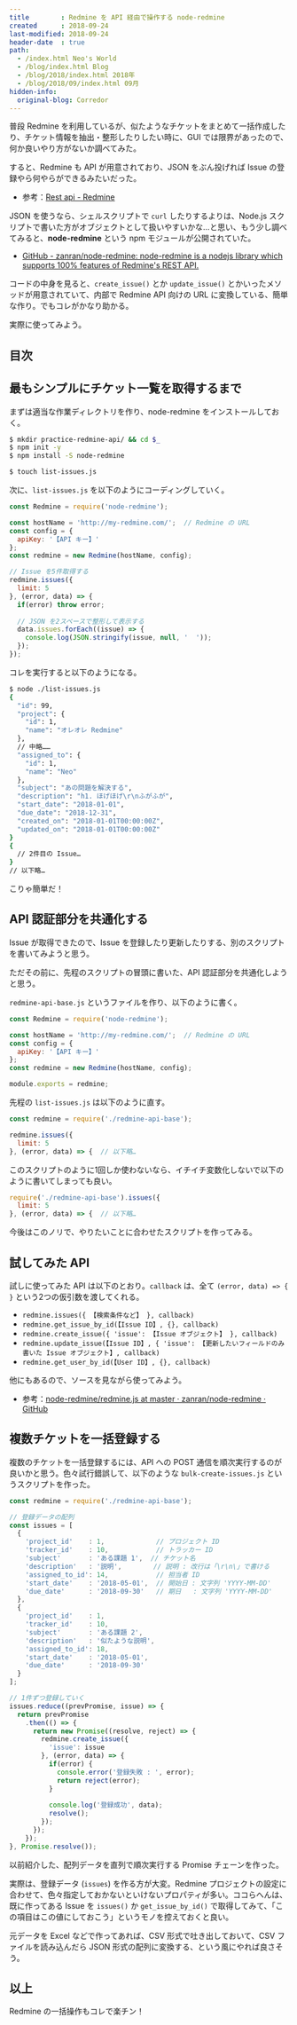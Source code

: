 ```yaml
---
title        : Redmine を API 経由で操作する node-redmine
created      : 2018-09-24
last-modified: 2018-09-24
header-date  : true
path:
  - /index.html Neo's World
  - /blog/index.html Blog
  - /blog/2018/index.html 2018年
  - /blog/2018/09/index.html 09月
hidden-info:
  original-blog: Corredor
---
```


普段 Redmine を利用しているが、似たようなチケットをまとめて一括作成したり、チケット情報を抽出・整形したりしたい時に、GUI では限界があったので、何か良いやり方がないか調べてみた。

すると、Redmine も API が用意されており、JSON をぶん投げれば Issue の登録やら何やらができるみたいだった。

- 参考：[Rest api - Redmine](http://www.redmine.org/projects/redmine/wiki/Rest_api)

JSON を使うなら、シェルスクリプトで `curl` したりするよりは、Node.js スクリプトで書いた方がオブジェクトとして扱いやすいかな…と思い、もう少し調べてみると、**node-redmine** という npm モジュールが公開されていた。

- [GitHub - zanran/node-redmine: node-redmine is a nodejs library which supports 100% features of Redmine's REST API.](https://github.com/zanran/node-redmine)

コードの中身を見ると、`create_issue()` とか `update_issue()` とかいったメソッドが用意されていて、内部で Redmine API 向けの URL に変換している、簡単な作り。でもコレがかなり助かる。

実際に使ってみよう。

## 目次

## 最もシンプルにチケット一覧を取得するまで

まずは適当な作業ディレクトリを作り、node-redmine をインストールしておく。

```bash
$ mkdir practice-redmine-api/ && cd $_
$ npm init -y
$ npm install -S node-redmine

$ touch list-issues.js
```

次に、`list-issues.js` を以下のようにコーディングしていく。

```javascript
const Redmine = require('node-redmine');

const hostName = 'http://my-redmine.com/';  // Redmine の URL
const config = {
  apiKey: '【API キー】'
};
const redmine = new Redmine(hostName, config);

// Issue を5件取得する
redmine.issues({
  limit: 5
}, (error, data) => {
  if(error) throw error;
  
  // JSON を2スペースで整形して表示する
  data.issues.forEach((issue) => {
    console.log(JSON.stringify(issue, null, '  '));
  });
});
```

コレを実行すると以下のようになる。

```bash
$ node ./list-issues.js
{
  "id": 99,
  "project": {
    "id": 1,
    "name": "オレオレ Redmine"
  },
  // 中略……
  "assigned_to": {
    "id": 1,
    "name": "Neo"
  },
  "subject": "あの問題を解決する",
  "description": "h1. ほげほげ\r\nふがふが",
  "start_date": "2018-01-01",
  "due_date": "2018-12-31",
  "created_on": "2018-01-01T00:00:00Z",
  "updated_on": "2018-01-01T00:00:00Z"
}
{
  // 2件目の Issue…
}
// 以下略…
```

こりゃ簡単だ！

## API 認証部分を共通化する

Issue が取得できたので、Issue を登録したり更新したりする、別のスクリプトを書いてみようと思う。

ただその前に、先程のスクリプトの冒頭に書いた、API 認証部分を共通化しようと思う。

`redmine-api-base.js` というファイルを作り、以下のように書く。

```javascript
const Redmine = require('node-redmine');

const hostName = 'http://my-redmine.com/';  // Redmine の URL
const config = {
  apiKey: '【API キー】'
};
const redmine = new Redmine(hostName, config);

module.exports = redmine;
```

先程の `list-issues.js` は以下のように直す。

```javascript
const redmine = require('./redmine-api-base');

redmine.issues({
  limit: 5
}, (error, data) => {  // 以下略…
```

このスクリプトのように1回しか使わないなら、イチイチ変数化しないで以下のように書いてしまっても良い。

```javascript
require('./redmine-api-base').issues({
  limit: 5
}, (error, data) => {  // 以下略…
```

今後はこのノリで、やりたいことに合わせたスクリプトを作ってみる。

## 試してみた API

試しに使ってみた API は以下のとおり。`callback` は、全て `(error, data) => { }` という2つの仮引数を渡してくれる。

- `redmine.issues({ 【検索条件など】 }, callback)`
- `redmine.get_issue_by_id(【Issue ID】, {}, callback)`
- `redmine.create_issue({ 'issue': 【Issue オブジェクト】 }, callback)`
- `redmine.update_issue(【Issue ID】, { 'issue': 【更新したいフィールドのみ書いた Issue オブジェクト】, callback)`
- `redmine.get_user_by_id(【User ID】, {}, callback)`

他にもあるので、ソースを見ながら使ってみよう。

- 参考：[node-redmine/redmine.js at master · zanran/node-redmine · GitHub](https://github.com/zanran/node-redmine/blob/master/lib/redmine.js)

## 複数チケットを一括登録する

複数のチケットを一括登録するには、API への POST 通信を順次実行するのが良いかと思う。色々試行錯誤して、以下のような `bulk-create-issues.js` というスクリプトを作った。

```javascript
const redmine = require('./redmine-api-base');

// 登録データの配列
const issues = [
  {
    'project_id'    : 1,             // プロジェクト ID
    'tracker_id'    : 10,            // トラッカー ID
    'subject'       : 'ある課題 1',  // チケット名
    'description'   : '説明',        // 説明 : 改行は「\r\n\」で書ける
    'assigned_to_id': 14,            // 担当者 ID
    'start_date'    : '2018-05-01',  // 開始日 : 文字列 'YYYY-MM-DD'
    'due_date'      : '2018-09-30'   // 期日   : 文字列 'YYYY-MM-DD'
  },
  {
    'project_id'    : 1,
    'tracker_id'    : 10,
    'subject'       : 'ある課題 2',
    'description'   : '似たような説明',
    'assigned_to_id': 18,
    'start_date'    : '2018-05-01',
    'due_date'      : '2018-09-30'
  }
];

// 1件ずつ登録していく
issues.reduce((prevPromise, issue) => {
  return prevPromise
    .then(() => {
      return new Promise((resolve, reject) => {
        redmine.create_issue({
          'issue': issue
        }, (error, data) => {
          if(error) {
            console.error('登録失敗 : ', error);
            return reject(error);
          }
          
          console.log('登録成功', data);
          resolve();
        });
      });
    });
}, Promise.resolve());
```

以前紹介した、配列データを直列で順次実行する Promise チェーンを作った。

実際は、登録データ (`issues`) を作る方が大変。Redmine プロジェクトの設定に合わせて、色々指定しておかないといけないプロパティが多い。ココらへんは、既に作ってある Issue を `issues()` か `get_issue_by_id()` で取得してみて、「この項目はこの値にしておこう」というモノを控えておくと良い。

元データを Excel などで作ってあれば、CSV 形式で吐き出しておいて、CSV ファイルを読み込んだら JSON 形式の配列に変換する、という風にやれば良さそう。

## 以上

Redmine の一括操作もコレで楽チン！
